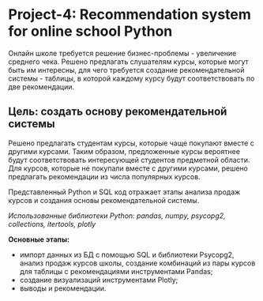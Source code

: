 # Project-4: Recommendation system for online school Python

Онлайн школе требуется решение бизнес-проблемы - увеличение среднего чека. Решено предлагать слушателям курсы, которые могут быть им интересны, для чего требуется создание рекомендательной системы - таблицы, в которой каждому курсу будут соответствовать по две рекомендации.

## Цель: создать основу рекомендательной системы

Решено предлагать студентам курсы, которые чаще покупают вместе с другими курсами. Таким образом, предложенные курсы вероятнее будут соответствовать интересующей студентов предметной области. Для курсов, которые не покупали вместе с другими курсами, решено предлагать рекомендации из числа популярных курсов.

Представленный Python и SQL код отражает этапы анализа продаж курсов и создания основы рекомендательной системы.

*Использованные библиотеки Python: pandas, numpy, psycopg2, collections, itertools, plotly*

**Основные этапы:**
- импорт данных из БД с помощью SQL и библиотеки Psycopg2, анализ продаж курсов школы, создание комбинаций из пары курсов для таблицы с рекомендациями инструментами Pandas;
- создание визуализаций инструментами Plotly;
- выводы и рекомендации.
